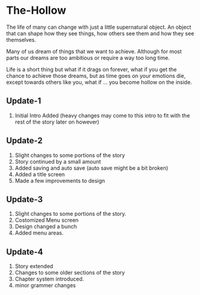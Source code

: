 # The-Hollow
The life of many can change with just a little supernatural object. An object that can shape how they see things, how others see them and how they see themselves.

Many of us dream of things that we want to achieve. Although for most parts our dreams are too ambitious or require a way too long time.

Life is a short thing but what if it drags on forever, what if you get the chance to achieve those dreams, but as time goes on your emotions die, except towards others like you, what if ... you become hollow on the inside.

## Update-1

1. Initial Intro Added (heavy changes may come to this intro to fit with the rest of the story later on however)

## Update-2

1. Slight changes to some portions of the story
2. Story continued by a small amount
3. Added saving and auto save (auto save might be a bit broken)
4. Added a title screen
5. Made a few improvements to design

## Update-3

1. Slight changes to some portions of the story.
2. Costomized Menu screen
3. Design changed a bunch
4. Added menu areas.

## Update-4

1. Story extended
2. Changes to some older sections of the story
3. Chapter system introduced.
4. minor grammer changes
